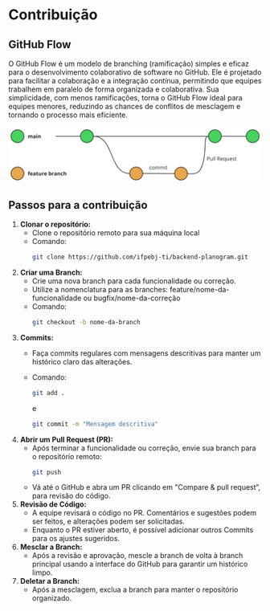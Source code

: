 # Contribuição
## GitHub Flow
O GitHub Flow é um modelo de branching (ramificação) simples e eficaz para o desenvolvimento colaborativo de software no GitHub. Ele é projetado para facilitar a colaboração e a integração contínua, permitindo que equipes trabalhem em paralelo de forma organizada e colaborativa. Sua simplicidade, com menos ramificações, torna o GitHub Flow ideal para equipes menores, reduzindo as chances de conflitos de mesclagem e tornando o processo mais eficiente.

![GitHub-Flow](image/GitHub-Flow.png)

## Passos para a contribuição
1. **Clonar o repositório:**
   * Clone o repositório remoto para sua máquina local
   * Comando:
     ```bash
     git clone https://github.com/ifpebj-ti/backend-planogram.git
     ```
2. **Criar uma Branch:**
   * Crie uma nova branch para cada funcionalidade ou correção.
   * Utilize a nomenclatura para as branches: feature/nome-da-funcionalidade ou bugfix/nome-da-correção
   * Comando:
     ```bash
     git checkout -b nome-da-branch
     ```
3. **Commits:**
   * Faça commits regulares com mensagens descritivas para manter um histórico claro das alterações.
   * Comando:
     ```bash
     git add .
     ```
     e

     ```bash
     git commit -m "Mensagem descritiva"
     ```
4. **Abrir um Pull Request (PR):**
   * Após terminar a funcionalidade ou correção, envie sua branch para o repositório remoto: 
     ```bash
     git push
     ```
   * Vá até o GitHub e abra um PR clicando em "Compare & pull request”, para revisão do código.
5. **Revisão de Código:**
   * A equipe revisará o código no PR. Comentários e sugestões podem ser feitos, e alterações podem ser solicitadas.
   * Enquanto o PR estiver aberto, é possível adicionar outros Commits para os ajustes sugeridos.
6. **Mesclar a Branch:**
   * Após a revisão e aprovação, mescle a branch de volta à branch principal usando a interface do GitHub para garantir um histórico limpo.
7. **Deletar a Branch:**
   * Após a mesclagem, exclua a branch para manter o repositório organizado.
